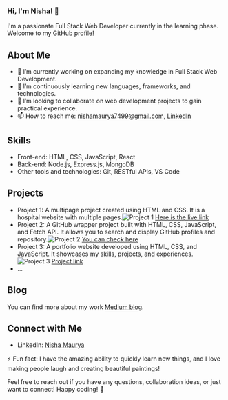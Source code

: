 ### Hi, I'm Nisha! 👋

I'm a passionate Full Stack Web Developer currently in the learning phase. Welcome to my GitHub profile!

## About Me

- 🔭 I’m currently working on expanding my knowledge in Full Stack Web Development.
- 🌱 I’m continuously learning new languages, frameworks, and technologies.
- 👯 I’m looking to collaborate on web development projects to gain practical experience.
- 📫 How to reach me: [nishamaurya7499@gmail.com](mailto:nishamaurya7499@gmail.com), [LinkedIn](https://www.linkedin.com/in/nisha-maurya03/)

## Skills

- Front-end: HTML, CSS, JavaScript, React
- Back-end: Node.js, Express.js, MongoDB
- Other tools and technologies: Git, RESTful APIs, VS Code

## Projects

- Project 1: A multipage project created using HTML and CSS. It is a hospital website with multiple pages.![Project 1](https://drive.google.com/file/d/1QY2m_5bCNL8Ui9WbNS_9SXD_cJHOyP__/view?usp=sharing)  [Here is the live link](https://hospital0web.netlify.app)
- Project 2: A GitHub wrapper project built with HTML, CSS, JavaScript, and Fetch API. It allows you to search and display GitHub profiles and repository.![Project 2](https://drive.google.com/file/d/1cw98DaLadCx7FIlv8zXgnTwU3w-iCDis/view?usp=sharing) [You can check here](https://silver-profilewrapper-03194d.netlify.app)
- Project 3: A portfolio website developed using HTML, CSS, and JavaScript. It showcases my skills, projects, and experiences.![Project 3](https://drive.google.com/file/d/1HavZFbr3_pH_MNCtZYllauGs4Gq2119L/view?usp=sharing) [Project link](https://portfolio021.netlify.app)
- ...

## Blog

You can find more about my work [Medium blog](https://medium.com/@nishamaurya7499/oasis-infobyte-internship-a590498efb4f).

## Connect with Me

- LinkedIn: [Nisha Maurya](https://www.linkedin.com/in/nisha-maurya03/)

⚡ Fun fact: 
I have the amazing ability to quickly learn new things, and I love making people laugh and creating beautiful paintings!


Feel free to reach out if you have any questions, collaboration ideas, or just want to connect!
Happy coding! 🚀

<!--
**98Nishi/98Nishi** is a ✨ _special_ ✨ repository because its `README.md` (this file) appears on your GitHub profile.

Here are some ideas to get you started:

- 🔭 I’m currently working on ...
- 🌱 I’m currently learning ...
- 👯 I’m looking to collaborate on ...
- 🤔 I’m looking for help with ...
- 💬 Ask me about ...
- 📫 How to reach me: ...
- 😄 Pronouns: ...
- ⚡ Fun fact: ...
-->
